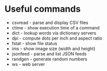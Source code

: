 # Useful commands

* csvread - parse and display CSV files
* ctime - show execution time of a command
* dict - lookup words via dictionary servers
* dpi - compute  dots per inch and aspect ratio
* fstat - show file status
* ims - show image size (width and height)
* jsonfeed - parse and list JSON feeds
* randgen - generate random numbers
* ws - web server



